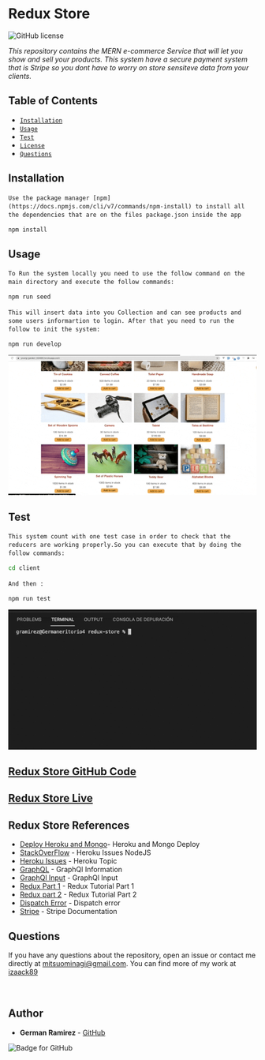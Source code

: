 # Redux Store

![GitHub license](https://img.shields.io/badge/Licenses-MIT-blue.svg)

_This repository contains  the MERN e-commerce Service that will let you show and sell  your products. This system have a secure payment system that is Stripe so you dont have to worry on store sensiteve data from your clients._ 

## Table of Contents

- [`Installation`](#installation)
- [`Usage`](#usage)
- [`Test`](#test)
- [`License`](#license)
- [`Questions`](#questions)

## Installation

`Use the package manager [npm](https://docs.npmjs.com/cli/v7/commands/npm-install) to install all the dependencies that are on the files package.json inside the app`

```bash
npm install
```

## Usage

`To Run the system locally you need to use the follow command on the main directory and execute the follow commands:`

```bash
npm run seed
```
`This will insert data into you Collection and can see products and some users informartion to login. After that you need to run the follow to init the system:`
```bash
npm run develop
```

![System View](./readmeFiles/mern.gif)


## Test

`This system count with one test case in order to check that the reducers are working properly.So you can execute that by doing the follow commands:`

```bash
cd client
```
`And then :`

```bash
npm run test
```
![Test View](./readmeFiles/mern-test.gif)

## [Redux Store GitHub Code](https://github.com/izaack89/book-search-engine)

## [Redux Store Live](https://young-garden-30489.herokuapp.com/ )

## Redux Store References
- [Deploy Heroku and Mongo](https://coding-boot-camp.github.io/full-stack/mongodb/deploy-with-heroku-and-mongodb-atlas)- Heroku and Mongo Deploy
- [StackOverFlow](https://stackoverflow.com/questions/18660474/push-rejected-failed-to-compile-node-js-app-heroku) - Heroku Issues NodeJS
- [Heroku Issues](https://help.heroku.com/6235QYN4/why-is-my-node-js-build-failing-because-of-no-matching-node-versions) - Heroku Topic
- [GraphQL](https://graphql.org/graphql-js/) - GraphQl Information
- [GraphQl Input](https://graphql.org/graphql-js/mutations-and-input-types/) - GraphQl Input
- [Redux Part 1](https://redux.js.org/tutorials/fundamentals/part-1-overview) - Redux Tutorial Part 1
- [Redux part 2](https://redux.js.org/tutorials/fundamentals/part-2-concepts-data-flow) - Redux Tutorial Part 2
- [Dispatch Error](https://stackoverflow.com/questions/35443167/dispatch-is-not-a-function-when-argument-to-maptodispatchtoprops-in-redux) - Dispatch error 
- [Stripe](https://stripe.com/docs/stripe-vscode) - Stripe Documentation


## Questions

If you have any questions about the repository, open an issue or contact me directly at mitsuominagi@gmail.com. You can find more of my work at [izaack89](https://github.com/izaack89)
\
&nbsp;\
&nbsp;
## Author

- **German Ramirez** - [GitHub](https://github.com/izaack89/)

![Badge for GitHub](https://img.shields.io/github/languages/top/izaack89/redux-store?style=plastic&logo=github)
